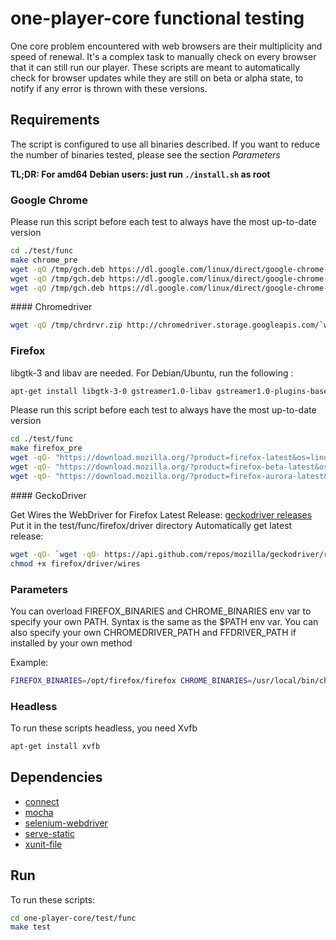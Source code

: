 # one-player-core functional testing

One core problem encountered with web browsers are their multiplicity and speed of renewal.
It's a complex task to manually check on every browser that it can still run our player.
These scripts are meant to automatically check for browser updates while they are still on beta or alpha state,
to notify if any error is thrown with these versions.

## Requirements

The script is configured to use all binaries described. If you want to reduce the number of binaries tested, please see the section *Parameters*

**TL;DR: For amd64 Debian users: just run `./install.sh` as root**

### Google Chrome

Please run this script before each test to always have the most up-to-date version
```sh
cd ./test/func
make chrome_pre
wget -qO /tmp/gch.deb https://dl.google.com/linux/direct/google-chrome-stable_current_amd64.deb && ar p /tmp/gch.deb data.tar.xz | tar xJ -C ./chrome/stable
wget -qO /tmp/gch.deb https://dl.google.com/linux/direct/google-chrome-beta_current_amd64.deb && ar p /tmp/gch.deb data.tar.xz | tar xJ -C ./chrome/beta
wget -qO /tmp/gch.deb https://dl.google.com/linux/direct/google-chrome-unstable_current_amd64.deb && ar p /tmp/gch.deb data.tar.xz | tar xJ -C ./chrome/unstable
```

#### Chromedriver

```sh
wget -qO /tmp/chrdrvr.zip http://chromedriver.storage.googleapis.com/`wget -qO- http://chromedriver.storage.googleapis.com/LATEST_RELEASE`/chromedriver_linux64.zip && unzip -o /tmp/chrdrvr.zip -d chrome/driver/
```

### Firefox

libgtk-3 and libav are needed. For Debian/Ubuntu, run the following :
```sh
apt-get install libgtk-3-0 gstreamer1.0-libav gstreamer1.0-plugins-base gstreamer1.0-plugins-good gstreamer1.0-x
```

Please run this script before each test to always have the most up-to-date version
```sh
cd ./test/func
make firefox_pre
wget -qO- "https://download.mozilla.org/?product=firefox-latest&os=linux64&lang=en-US" | tar -xj -C ./firefox/stable
wget -qO- "https://download.mozilla.org/?product=firefox-beta-latest&os=linux64&lang=en-US" | tar -xj -C ./firefox/beta
wget -qO- "https://download.mozilla.org/?product=firefox-aurora-latest&os=linux64&lang=en-US" | tar -xj -C ./firefox/unstable
```

#### GeckoDriver

Get Wires the WebDriver for Firefox
Latest Release: [geckodriver releases](https://github.com/mozilla/geckodriver/releases)
Put it in the test/func/firefox/driver directory
Automatically get latest release:
```sh
wget -qO- `wget -qO- https://api.github.com/repos/mozilla/geckodriver/releases | grep -m 1 'browser_download_url.*linux64' | awk '{print $2}' | sed -e 's/"//g'` | gzip -d - > firefox/driver/wires
chmod +x firefox/driver/wires
```

### Parameters

You can overload FIREFOX_BINARIES and CHROME_BINARIES env var to specify your own PATH.
Syntax is the same as the $PATH env var.
You can also specify your own CHROMEDRIVER_PATH and FFDRIVER_PATH if installed by your own method

Example:
```sh
FIREFOX_BINARIES=/opt/firefox/firefox CHROME_BINARIES=/usr/local/bin/chrome35/google-chrome make test
```

### Headless

To run these scripts headless, you need Xvfb
```sh
apt-get install xvfb
```

## Dependencies

- [connect](https://github.com/senchalabs/connect)
- [mocha](https://github.com/mochajs/mocha)
- [selenium-webdriver](https://github.com/SeleniumHQ/selenium/tree/master/javascript/node/selenium-webdriver)
- [serve-static](https://github.com/expressjs/serve-static)
- [xunit-file](https://github.com/peerigon/xunit-file)

## Run

To run these scripts:
```sh
cd one-player-core/test/func
make test
```
